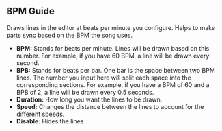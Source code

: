 ## BPM Guide
Draws lines in the editor at beats per minute you configure. Helps to make parts sync based on the BPM the song uses.

- **BPM:** Stands for beats per minute. Lines will be drawn based on this number. For example, if you have 60 BPM, a line will be drawn every second.
- **BPB:** Stands for beats per bar. One bar is the space between two BPM lines. The number you input here will split each space into the corresponding sections. For example, if you have a BPM of 60 and a BPB of 2, a line will be drawn every 0.5 seconds.
- **Duration:** How long you want the lines to be drawn.
- **Speed:** Changes the distance between the lines to account for the different speeds.
- **Disable:** Hides the lines